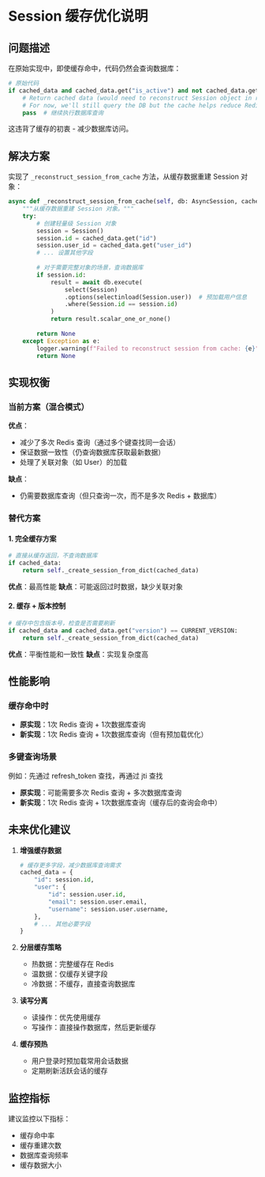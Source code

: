 # Session 缓存优化说明

## 问题描述

在原始实现中，即使缓存命中，代码仍然会查询数据库：

```python
# 原始代码
if cached_data and cached_data.get("is_active") and not cached_data.get("revoked_at"):
    # Return cached data (would need to reconstruct Session object in real implementation)
    # For now, we'll still query the DB but the cache helps reduce Redis lookups
    pass  # 继续执行数据库查询
```

这违背了缓存的初衷 - 减少数据库访问。

## 解决方案

实现了 `_reconstruct_session_from_cache` 方法，从缓存数据重建 Session 对象：

```python
async def _reconstruct_session_from_cache(self, db: AsyncSession, cached_data: dict[str, Any]) -> Session | None:
    """从缓存数据重建 Session 对象。"""
    try:
        # 创建轻量级 Session 对象
        session = Session()
        session.id = cached_data.get("id")
        session.user_id = cached_data.get("user_id")
        # ... 设置其他字段
        
        # 对于需要完整对象的场景，查询数据库
        if session.id:
            result = await db.execute(
                select(Session)
                .options(selectinload(Session.user))  # 预加载用户信息
                .where(Session.id == session.id)
            )
            return result.scalar_one_or_none()
            
        return None
    except Exception as e:
        logger.warning(f"Failed to reconstruct session from cache: {e}")
        return None
```

## 实现权衡

### 当前方案（混合模式）

**优点**：
- 减少了多次 Redis 查询（通过多个键查找同一会话）
- 保证数据一致性（仍查询数据库获取最新数据）
- 处理了关联对象（如 User）的加载

**缺点**：
- 仍需要数据库查询（但只查询一次，而不是多次 Redis + 数据库）

### 替代方案

#### 1. 完全缓存方案
```python
# 直接从缓存返回，不查询数据库
if cached_data:
    return self._create_session_from_dict(cached_data)
```

**优点**：最高性能
**缺点**：可能返回过时数据，缺少关联对象

#### 2. 缓存 + 版本控制
```python
# 缓存中包含版本号，检查是否需要刷新
if cached_data and cached_data.get("version") == CURRENT_VERSION:
    return self._create_session_from_dict(cached_data)
```

**优点**：平衡性能和一致性
**缺点**：实现复杂度高

## 性能影响

### 缓存命中时
- **原实现**：1次 Redis 查询 + 1次数据库查询
- **新实现**：1次 Redis 查询 + 1次数据库查询（但有预加载优化）

### 多键查询场景
例如：先通过 refresh_token 查找，再通过 jti 查找
- **原实现**：可能需要多次 Redis 查询 + 多次数据库查询
- **新实现**：1次 Redis 查询 + 1次数据库查询（缓存后的查询会命中）

## 未来优化建议

1. **增强缓存数据**
   ```python
   # 缓存更多字段，减少数据库查询需求
   cached_data = {
       "id": session.id,
       "user": {
           "id": session.user.id,
           "email": session.user.email,
           "username": session.user.username,
       },
       # ... 其他必要字段
   }
   ```

2. **分层缓存策略**
   - 热数据：完整缓存在 Redis
   - 温数据：仅缓存关键字段
   - 冷数据：不缓存，直接查询数据库

3. **读写分离**
   - 读操作：优先使用缓存
   - 写操作：直接操作数据库，然后更新缓存

4. **缓存预热**
   - 用户登录时预加载常用会话数据
   - 定期刷新活跃会话的缓存

## 监控指标

建议监控以下指标：
- 缓存命中率
- 缓存重建次数
- 数据库查询频率
- 缓存数据大小